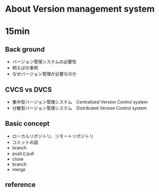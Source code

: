 # About Version management system
# 15min

## Back ground

- バージョン管理システムの必要性
- 例えばの事例
- なぜバージョン管理が必要なのか

## CVCS vs DVCS

- 集中型バージョン管理システム　Centralized Version Control system
- 分散型バージョン管理システム　Distributed Version Control system

## Basic concept

- ローカルリポジトリ、リモートリポジトリ
- コミットの話
- branch
- pushとpull
- clone
- branch
- merge


## reference
